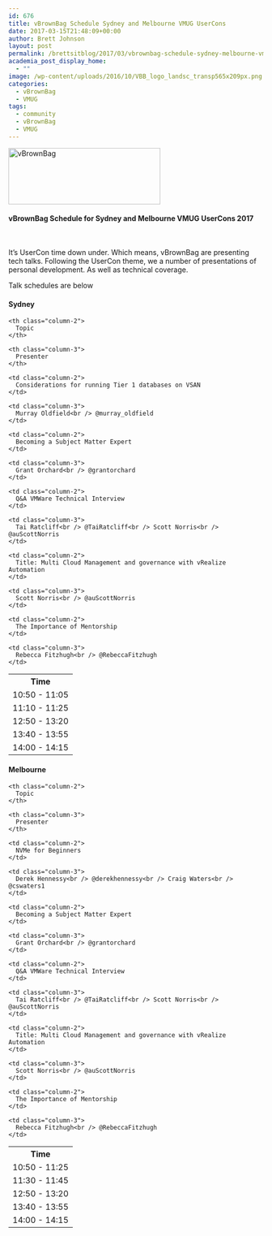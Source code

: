 ```yaml
---
id: 676
title: vBrownBag Schedule Sydney and Melbourne VMUG UserCons
date: 2017-03-15T21:48:09+00:00
author: Brett Johnson
layout: post
permalink: /brettsitblog/2017/03/vbrownbag-schedule-sydney-melbourne-vmug-usercons/
academia_post_display_home:
  - ""
image: /wp-content/uploads/2016/10/VBB_logo_landsc_transp565x209px.png
categories:
  - vBrownBag
  - VMUG
tags:
  - community
  - vBrownBag
  - VMUG
---
```

<img class="alignnone wp-image-384 size-medium" title="vBrownBag" src="https://sdbrett.com/BrettsITBlog/wp-content/uploads/2016/10/VBB_logo_landsc_transp565x209px-300x111.png" alt="vBrownBag" width="300" height="111" srcset="https://sdbrett.com/assets/images2016/10/VBB_logo_landsc_transp565x209px-300x111.png 300w, https://sdbrett.com/assets/images2016/10/VBB_logo_landsc_transp565x209px-260x96.png 260w, https://sdbrett.com/assets/images2016/10/VBB_logo_landsc_transp565x209px.png 565w" sizes="(max-width: 300px) 100vw, 300px" />

#### vBrownBag Schedule for Sydney and Melbourne VMUG UserCons 2017

&nbsp;

It&#8217;s UserCon time down under. Which means, vBrownBag are presenting tech talks. Following the UserCon theme, we a number of presentations of personal development. As well as technical coverage.

Talk schedules are below

#### Sydney

<table id="tablepress-5" class="tablepress tablepress-id-5">
  <tr class="row-1 odd">
    <th class="column-1">
      Time
    </th>
    
    <th class="column-2">
      Topic
    </th>
    
    <th class="column-3">
      Presenter
    </th>
  </tr>
  
  <tr class="row-2 even">
    <td class="column-1">
      10:50 - 11:05
    </td>
    
    <td class="column-2">
      Considerations for running Tier 1 databases on VSAN
    </td>
    
    <td class="column-3">
      Murray Oldfield<br /> @murray_oldfield
    </td>
  </tr>
  
  <tr class="row-3 odd">
    <td class="column-1">
      11:10 - 11:25
    </td>
    
    <td class="column-2">
      Becoming a Subject Matter Expert
    </td>
    
    <td class="column-3">
      Grant Orchard<br /> @grantorchard
    </td>
  </tr>
  
  <tr class="row-4 even">
    <td class="column-1">
      12:50 - 13:20
    </td>
    
    <td class="column-2">
      Q&A VMWare Technical Interview
    </td>
    
    <td class="column-3">
      Tai Ratcliff<br /> @TaiRatcliff<br /> Scott Norris<br /> @auScottNorris
    </td>
  </tr>
  
  <tr class="row-5 odd">
    <td class="column-1">
      13:40 - 13:55
    </td>
    
    <td class="column-2">
      Title: Multi Cloud Management and governance with vRealize Automation
    </td>
    
    <td class="column-3">
      Scott Norris<br /> @auScottNorris
    </td>
  </tr>
  
  <tr class="row-6 even">
    <td class="column-1">
      14:00 - 14:15
    </td>
    
    <td class="column-2">
      The Importance of Mentorship
    </td>
    
    <td class="column-3">
      Rebecca Fitzhugh<br /> @RebeccaFitzhugh
    </td>
  </tr>
</table>

<!-- #tablepress-5 from cache -->

#### Melbourne

<table id="tablepress-2" class="tablepress tablepress-id-2">
  <tr class="row-1 odd">
    <th class="column-1">
      Time
    </th>
    
    <th class="column-2">
      Topic
    </th>
    
    <th class="column-3">
      Presenter
    </th>
  </tr>
  
  <tr class="row-2 even">
    <td class="column-1">
      10:50 - 11:25
    </td>
    
    <td class="column-2">
      NVMe for Beginners
    </td>
    
    <td class="column-3">
      Derek Hennessy<br /> @derekhennessy<br /> Craig Waters<br /> @cswaters1
    </td>
  </tr>
  
  <tr class="row-3 odd">
    <td class="column-1">
      11:30 - 11:45
    </td>
    
    <td class="column-2">
      Becoming a Subject Matter Expert
    </td>
    
    <td class="column-3">
      Grant Orchard<br /> @grantorchard
    </td>
  </tr>
  
  <tr class="row-4 even">
    <td class="column-1">
      12:50 - 13:20
    </td>
    
    <td class="column-2">
      Q&A VMWare Technical Interview
    </td>
    
    <td class="column-3">
      Tai Ratcliff<br /> @TaiRatcliff<br /> Scott Norris<br /> @auScottNorris
    </td>
  </tr>
  
  <tr class="row-5 odd">
    <td class="column-1">
      13:40 - 13:55
    </td>
    
    <td class="column-2">
      Title: Multi Cloud Management and governance with vRealize Automation
    </td>
    
    <td class="column-3">
      Scott Norris<br /> @auScottNorris
    </td>
  </tr>
  
  <tr class="row-6 even">
    <td class="column-1">
      14:00 - 14:15
    </td>
    
    <td class="column-2">
      The Importance of Mentorship
    </td>
    
    <td class="column-3">
      Rebecca Fitzhugh<br /> @RebeccaFitzhugh
    </td>
  </tr>
</table>

<!-- #tablepress-2 from cache -->

&nbsp;